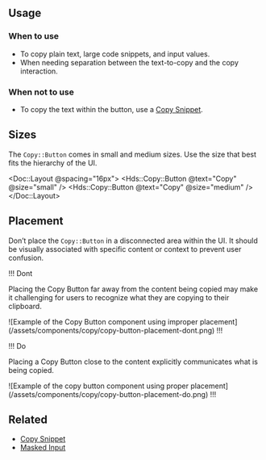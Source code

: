 ## Usage

### When to use

- To copy plain text, large code snippets, and input values.
- When needing separation between the text-to-copy and the copy interaction.

### When not to use

- To copy the text within the button, use a [Copy Snippet](/components/copy/snippet).

## Sizes

The `Copy::Button` comes in small and medium sizes. Use the size that best fits the hierarchy of the UI. 

<Doc::Layout @spacing="16px">
  <Hds::Copy::Button @text="Copy" @size="small" />
  <Hds::Copy::Button @text="Copy" @size="medium" />
</Doc::Layout>

## Placement 

Don’t place the `Copy::Button` in a disconnected area within the UI. It should be visually associated with specific content or context to prevent user confusion.

!!! Dont

Placing the Copy Button far away from the content being copied may make it challenging for users to recognize what they are copying to their clipboard.

![Example of the Copy Button component using improper placement] (/assets/components/copy/copy-button-placement-dont.png)
!!!

!!! Do

Placing a Copy Button close to the content explicitly communicates what is being copied.

![Example of the copy button component using proper placement] (/assets/components/copy/copy-button-placement-do.png)
!!!

## Related

- [Copy Snippet](/components/copy/snippet)
- [Masked Input](/components/form/masked-input)
